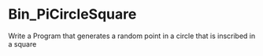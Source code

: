 # Bin_PiCircleSquare
Write a Program that generates a random point in a circle that is inscribed in a square
